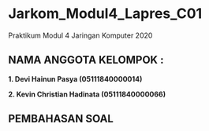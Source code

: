 # Jarkom_Modul4_Lapres_C01
Praktikum Modul 4 Jaringan Komputer 2020

## NAMA ANGGOTA KELOMPOK :

**1. Devi Hainun Pasya (05111840000014)**

**2. Kevin Christian Hadinata (05111840000066)**

## PEMBAHASAN SOAL
